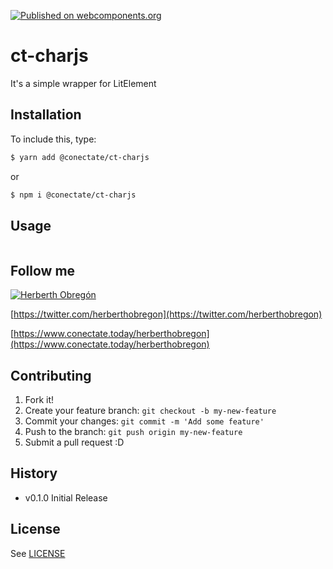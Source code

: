 [![Published on webcomponents.org](https://img.shields.io/badge/webcomponents.org-published-blue.svg)](https://github.com/conectate/ct-router)
# ct-charjs

It's a simple wrapper for LitElement

## Installation

To include this, type:

```sh
$ yarn add @conectate/ct-charjs
```
or
```sh
$ npm i @conectate/ct-charjs
```

## Usage

```typescript

```

## Follow me
[![Herberth Obregón](https://user-images.githubusercontent.com/6503845/74269077-8bc2e100-4cce-11ea-8a6f-1ba34b8b5cf2.jpg)](https://twitter.com/herberthobregon)

[https://twitter.com/herberthobregon](https://twitter.com/herberthobregon)

[https://www.conectate.today/herberthobregon](https://www.conectate.today/herberthobregon)

## Contributing

1. Fork it!
2. Create your feature branch: `git checkout -b my-new-feature`
3. Commit your changes: `git commit -m 'Add some feature'`
4. Push to the branch: `git push origin my-new-feature`
5. Submit a pull request :D

## History
- v0.1.0 Initial Release

## License

See [LICENSE](/LICENSE)